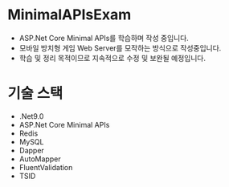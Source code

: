 # MinimalAPIsExam
- ASP.Net Core Minimal APIs를 학습하며 작성 중입니다.
- 모바일 방치형 게임 Web Server를 모작하는 방식으로 작성중입니다.
- 학습 및 정리 목적이므로 지속적으로 수정 및 보완될 예정입니다.

# 기술 스택
- .Net9.0
- ASP.Net Core Minimal APIs
- Redis
- MySQL
- Dapper
- AutoMapper
- FluentValidation
- TSID
